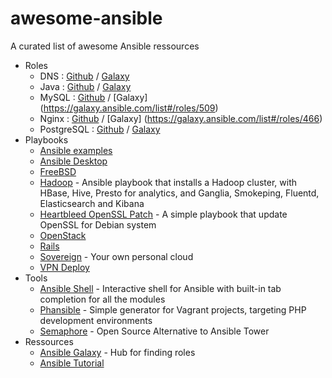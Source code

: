 # awesome-ansible
A curated list of awesome Ansible ressources


- Roles
  - DNS : [Github](https://github.com/jdauphant/ansible-role-dns) / [Galaxy](https://galaxy.ansible.com/list#/roles/2556)
  - Java : [Github](https://github.com/silpion/ansible-java) / [Galaxy](https://galaxy.ansible.com/list#/roles/457)
  - MySQL : [Github](https://github.com/ANXS/mysql) / [Galaxy] (https://galaxy.ansible.com/list#/roles/509)
  - Nginx : [Github](https://github.com/jdauphant/ansible-role-nginx) / [Galaxy] (https://galaxy.ansible.com/list#/roles/466)
  - PostgreSQL : [Github](https://github.com/ANXS/postgresql) / [Galaxy](https://galaxy.ansible.com/list#/roles/512)
- Playbooks
  - [Ansible examples](https://github.com/ansible/ansible-examples)
  - [Ansible Desktop](https://github.com/kalos/ansible-desktop)
  - [FreeBSD](https://github.com/jdauphant/ansible-freebsd-playbooks)
  - [Hadoop](https://github.com/analytically/hadoop-ansible) - Ansible playbook that installs a Hadoop cluster, with HBase, Hive, Presto for analytics, and Ganglia, Smokeping, Fluentd, Elasticsearch and Kibana
  - [Heartbleed OpenSSL Patch](https://github.com/jdauphant/patch-openssl-CVE-2014-0160) - A simple playbook that update OpenSSL for Debian system
  - [OpenStack](https://github.com/openstack-ansible/openstack-ansible)
  - [Rails](https://github.com/j-mcnally/ansible-rails)
  - [Sovereign](https://github.com/al3x/sovereign) - Your own personal cloud
  - [VPN Deploy](https://github.com/ftao/vpn-deploy-playbook)
- Tools
  - [Ansible Shell](https://github.com/dominis/ansible-shell) - Interactive shell for Ansible with built-in tab completion for all the modules
  - [Phansible](https://github.com/phansible/phansible) - Simple generator for Vagrant projects, targeting PHP development environments
  - [Semaphore](https://github.com/ansible-semaphore/semaphore) - Open Source Alternative to Ansible Tower
- Ressources
  - [Ansible Galaxy](https://galaxy.ansible.com) - Hub for finding roles
  - [Ansible Tutorial](https://github.com/leucos/ansible-tuto)
